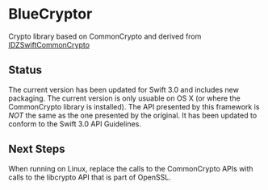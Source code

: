 # BlueCryptor
Crypto library based on CommonCrypto and derived from [IDZSwiftCommonCrypto](https://github.com/iosdevzone/IDZSwiftCommonCrypto)

## Status
The current version has been updated for Swift 3.0 and includes new packaging. The current version is only usuable on OS X (or where the CommonCrypto library is installed). The API presented by this framework is *NOT* the same as the one presented by the original. It has been updated to conform to the Swift 3.0 API Guidelines.

## Next Steps
When running on Linux, replace the calls to the CommonCrypto APIs with calls to the libcrypto API that is part of OpenSSL.

